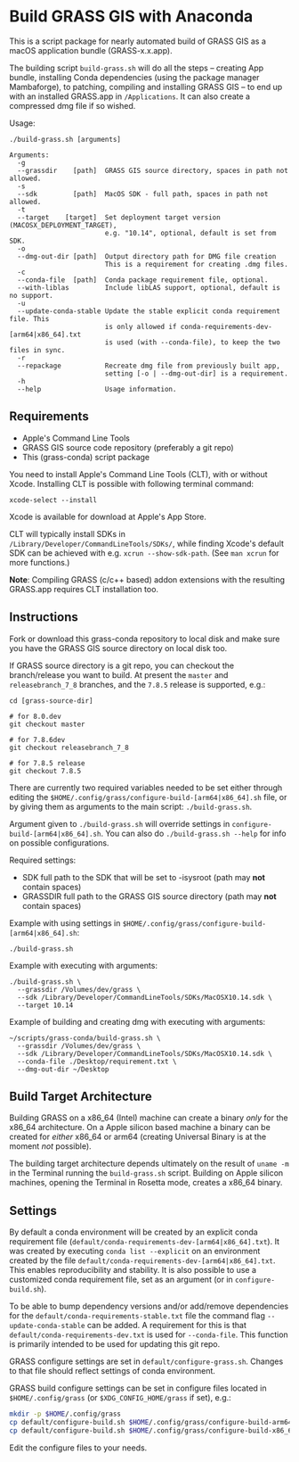 # Build GRASS GIS with Anaconda

This is a script package for nearly automated build of GRASS GIS as a macOS
application bundle (GRASS-x.x.app).

The building script `build-grass.sh` will do all the steps – creating App
bundle, installing Conda dependencies (using the package manager Mambaforge),
to patching, compiling and installing GRASS GIS – to end up with an
installed GRASS.app in `/Applications`. It can also create a compressed dmg
file if so wished.


Usage:
```
./build-grass.sh [arguments]

Arguments:
  -g
  --grassdir    [path]  GRASS GIS source directory, spaces in path not allowed.
  -s
  --sdk         [path]  MacOS SDK - full path, spaces in path not allowed.
  -t
  --target    [target]  Set deployment target version (MACOSX_DEPLOYMENT_TARGET),
                        e.g. "10.14", optional, default is set from SDK.
  -o
  --dmg-out-dir [path]  Output directory path for DMG file creation
                        This is a requirement for creating .dmg files.
  -c
  --conda-file  [path]  Conda package requirement file, optional.
  --with-liblas         Include libLAS support, optional, default is no support.
  -u
  --update-conda-stable Update the stable explicit conda requirement file. This
                        is only allowed if conda-requirements-dev-[arm64|x86_64].txt
                        is used (with --conda-file), to keep the two files in sync.
  -r
  --repackage           Recreate dmg file from previously built app,
                        setting [-o | --dmg-out-dir] is a requirement.
  -h
  --help                Usage information.

```


## Requirements

- Apple's Command Line Tools
- GRASS GIS source code repository (preferably a git repo)
- This (grass-conda) script package

You need to install Apple's Command Line Tools (CLT), with or without Xcode.
Installing CLT is possible with following terminal command:
```
xcode-select --install
```
Xcode is available for download at Apple's App Store.

CLT will typically install SDKs in `/Library/Developer/CommandLineTools/SDKs/`,
while finding Xcode's default SDK can be achieved with e.g.
`xcrun --show-sdk-path`. (See `man xcrun` for more functions.)

**Note**: Compiling GRASS (c/c++ based) addon extensions with the resulting
GRASS.app requires CLT installation too.

## Instructions

Fork or download this grass-conda repository to local disk and make sure you
have the GRASS GIS source directory on local disk too.

If GRASS source directory is a git repo, you can checkout the branch/release
you want to build. At present the `master` and `releasebranch_7_8` branches, and
the `7.8.5` release is supported, e.g.:

```
cd [grass-source-dir]

# for 8.0.dev
git checkout master

# for 7.8.6dev
git checkout releasebranch_7_8

# for 7.8.5 release
git checkout 7.8.5
```

There are currently two required variables needed to be set either through
editing the `$HOME/.config/grass/configure-build-[arm64|x86_64].sh` file,
or by giving them as arguments to the main script: `./build-grass.sh`.

Argument given to `./build-grass.sh` will override settings in
`configure-build-[arm64|x86_64].sh`. You can also do
`./build-grass.sh --help` for info on possible configurations.

Required settings:

- SDK full path to the SDK that will be set to -isysroot (path may **not**
  contain spaces)
- GRASSDIR full path to the GRASS GIS source directory (path may **not**
  contain spaces)

Example with using settings in `$HOME/.config/grass/configure-build-[arm64|x86_64].sh`:
```
./build-grass.sh
```


Example with executing with arguments:
```
./build-grass.sh \
  --grassdir /Volumes/dev/grass \
  --sdk /Library/Developer/CommandLineTools/SDKs/MacOSX10.14.sdk \
  --target 10.14
```

Example of building and creating dmg with executing with arguments:
```
~/scripts/grass-conda/build-grass.sh \
  --grassdir /Volumes/dev/grass \
  --sdk /Library/Developer/CommandLineTools/SDKs/MacOSX10.14.sdk \
  --conda-file ./Desktop/requirement.txt \
  --dmg-out-dir ~/Desktop
```

## Build Target Architecture

Building GRASS on a x86_64 (Intel) machine can create a binary *only* for the
x86_64 architecture. On a Apple silicon based machine a binary can be created
for *either* x86_64 or arm64 (creating Universal Binary is at the moment *not*
possible).

The building target architecture depends ultimately on the result of `uname -m`
in the Terminal running the `build-grass.sh` script. Building on Apple silicon
machines, opening the Terminal in Rosetta mode, creates a x86_64 binary.

## Settings

By default a conda environment will be created by an explicit conda requirement
file (`default/conda-requirements-dev-[arm64|x86_64].txt`). It was created by
executing `conda list --explicit` on an environment created by the file
`default/conda-requirements-dev-[arm64|x86_64].txt`. This enables reproducibility
and stability. It is also possible to use a customized conda requirement file,
set as an argument (or in `configure-build.sh`).

To be able to bump dependency versions and/or add/remove dependencies for the
`default/conda-requirements-stable.txt` file the command flag
`--update-conda-stable` can be added. A requirement for this is that
`default/conda-requirements-dev.txt` is used for `--conda-file`. This function is
primarily intended to be used for updating this git repo.

GRASS configure settings are set in `default/configure-grass.sh`. Changes to that
file should reflect settings of conda environment.

GRASS build configure settings can be set in configure files located in
`$HOME/.config/grass` (or `$XDG_CONFIG_HOME/grass` if set), e.g.:

```sh
mkdir -p $HOME/.config/grass
cp default/configure-build.sh $HOME/.config/grass/configure-build-arm64.sh
cp default/configure-build.sh $HOME/.config/grass/configure-build-x86_64.sh
```

Edit the configure files to your needs.
